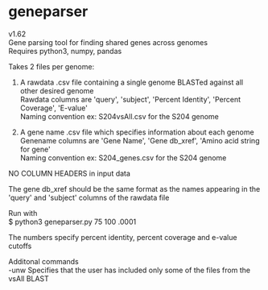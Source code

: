 # geneparser
v1.62  
Gene parsing tool for finding shared genes across genomes  
Requires python3, numpy, pandas  

Takes 2 files per genome:  

1) A rawdata .csv file containing a single genome BLASTed against all other desired genome  
Rawdata columns are 'query', 'subject', 'Percent Identity', 'Percent Coverage', 'E-value'  
Naming convention ex: S204vsAll.csv for the S204 genome  

2) A gene name .csv file which specifies information about each genome  
Genename columns are 'Gene Name', 'Gene db_xref', 'Amino acid string for gene'  
Naming convention ex: S204_genes.csv for the S204 genome  

NO COLUMN HEADERS in input data    

The gene db_xref should be the same format as the names appearing in the 'query' and 'subject' columns of the rawdata file  

Run with  
$ python3 geneparser.py 75 100 .0001  

The numbers specify percent identity, percent coverage and e-value cutoffs  

Additonal commands  
-unw Specifies that the user has included only some of the files from the vsAll BLAST  
